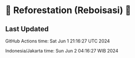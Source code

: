 
# 🌳 Reforestation (Reboisasi) 🌲

## Last Updated

GitHub Actions time: Sat Jun  1 21:16:27 UTC 2024

Indonesia/Jakarta time: Sun Jun  2 04:16:27 WIB 2024
